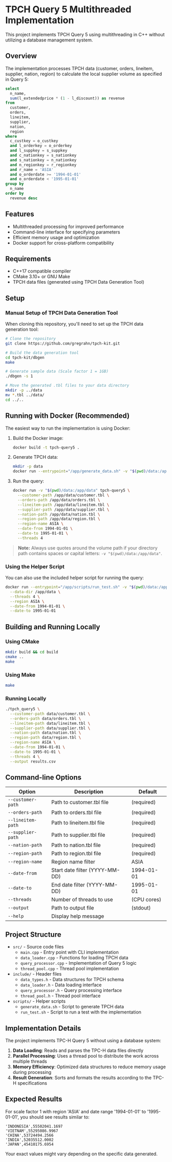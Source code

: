# TPCH Query 5 Multithreaded Implementation

This project implements TPCH Query 5 using multithreading in C++ without utilizing a database management system.

## Overview

The implementation processes TPCH data (customer, orders, lineitem, supplier, nation, region) to calculate the local supplier volume as specified in Query 5:

```sql
select
  n_name,
  sum(l_extendedprice * (1 - l_discount)) as revenue
from
  customer,
  orders,
  lineitem,
  supplier,
  nation,
  region
where
  c_custkey = o_custkey
  and l_orderkey = o_orderkey
  and l_suppkey = s_suppkey
  and c_nationkey = s_nationkey
  and s_nationkey = n_nationkey
  and n_regionkey = r_regionkey
  and r_name = 'ASIA'
  and o_orderdate >= '1994-01-01'
  and o_orderdate < '1995-01-01'
group by
  n_name
order by
  revenue desc
```

## Features

- Multithreaded processing for improved performance
- Command-line interface for specifying parameters
- Efficient memory usage and optimization
- Docker support for cross-platform compatibility

## Requirements

- C++17 compatible compiler
- CMake 3.10+ or GNU Make
- TPCH data files (generated using TPCH Data Generation Tool)

## Setup

### Manual Setup of TPCH Data Generation Tool

When cloning this repository, you'll need to set up the TPCH data generation tool:

```bash
# Clone the repository
git clone https://github.com/gregrahn/tpch-kit.git

# Build the data generation tool
cd tpch-kit/dbgen
make

# Generate sample data (Scale factor 1 = 1GB)
./dbgen -s 1

# Move the generated .tbl files to your data directory
mkdir -p ../data
mv *.tbl ../data/
cd ../..
```

## Running with Docker (Recommended)

The easiest way to run the implementation is using Docker:

1. Build the Docker image:
   ```bash
   docker build -t tpch-query5 .
   ```

2. Generate TPCH data:
   ```bash
   mkdir -p data
   docker run --entrypoint="/app/generate_data.sh" -v "$(pwd)/data:/app/data" tpch-query5 --scale 1
   ```

3. Run the query:
   ```bash
   docker run -v "$(pwd)/data:/app/data" tpch-query5 \
     --customer-path /app/data/customer.tbl \
     --orders-path /app/data/orders.tbl \
     --lineitem-path /app/data/lineitem.tbl \
     --supplier-path /app/data/supplier.tbl \
     --nation-path /app/data/nation.tbl \
     --region-path /app/data/region.tbl \
     --region-name ASIA \
     --date-from 1994-01-01 \
     --date-to 1995-01-01 \
     --threads 4
   ```

> **Note:** Always use quotes around the volume path if your directory path contains spaces or capital letters: `-v "$(pwd)/data:/app/data"`.

### Using the Helper Script

You can also use the included helper script for running the query:

```bash
docker run --entrypoint="/app/scripts/run_test.sh" -v "$(pwd)/data:/app/data" tpch-query5 \
  --data-dir /app/data \
  --threads 4 \
  --region ASIA \
  --date-from 1994-01-01 \
  --date-to 1995-01-01
```

## Building and Running Locally

### Using CMake

```bash
mkdir build && cd build
cmake ..
make
```

### Using Make

```bash
make
```

### Running Locally

```bash
./tpch_query5 \
  --customer-path data/customer.tbl \
  --orders-path data/orders.tbl \
  --lineitem-path data/lineitem.tbl \
  --supplier-path data/supplier.tbl \
  --nation-path data/nation.tbl \
  --region-path data/region.tbl \
  --region-name ASIA \
  --date-from 1994-01-01 \
  --date-to 1995-01-01 \
  --threads 4 \
  --output results.csv
```

## Command-line Options

| Option | Description | Default |
|--------|-------------|---------|
| `--customer-path` | Path to customer.tbl file | (required) |
| `--orders-path` | Path to orders.tbl file | (required) |
| `--lineitem-path` | Path to lineitem.tbl file | (required) |
| `--supplier-path` | Path to supplier.tbl file | (required) |
| `--nation-path` | Path to nation.tbl file | (required) |
| `--region-path` | Path to region.tbl file | (required) |
| `--region-name` | Region name filter | ASIA |
| `--date-from` | Start date filter (YYYY-MM-DD) | 1994-01-01 |
| `--date-to` | End date filter (YYYY-MM-DD) | 1995-01-01 |
| `--threads` | Number of threads to use | (CPU cores) |
| `--output` | Path to output file | (stdout) |
| `--help` | Display help message | |

## Project Structure

- `src/` - Source code files
  - `main.cpp` - Entry point with CLI implementation
  - `data_loader.cpp` - Functions for loading TPCH data
  - `query_processor.cpp` - Implementation of Query 5 logic
  - `thread_pool.cpp` - Thread pool implementation
- `include/` - Header files
  - `data_types.h` - Data structures for TPCH schema
  - `data_loader.h` - Data loading interface
  - `query_processor.h` - Query processing interface
  - `thread_pool.h` - Thread pool interface
- `scripts/` - Helper scripts
  - `generate_data.sh` - Script to generate TPCH data
  - `run_test.sh` - Script to run a test with the implementation

## Implementation Details

The project implements TPC-H Query 5 without using a database system:

1. **Data Loading**: Reads and parses the TPC-H data files directly
2. **Parallel Processing**: Uses a thread pool to distribute the work across multiple threads
3. **Memory Efficiency**: Optimized data structures to reduce memory usage during processing
4. **Result Generation**: Sorts and formats the results according to the TPC-H specifications

## Expected Results

For scale factor 1 with region 'ASIA' and date range '1994-01-01' to '1995-01-01', you should see results similar to:

```
'INDONESIA',55502041.1697
'VIETNAM',55295086.9967
'CHINA',53724494.2566
'INDIA',52035512.0002
'JAPAN',45410175.6954
```

Your exact values might vary depending on the specific data generated.